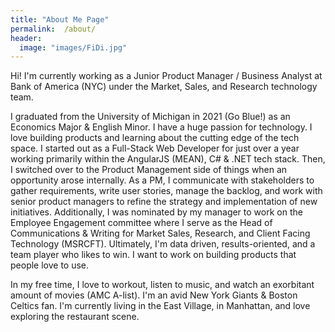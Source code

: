 ```yaml
---
title: "About Me Page"
permalink:  /about/
header:
  image: "images/FiDi.jpg"
---
```

Hi! I'm currently working as a Junior Product Manager / Business Analyst at Bank of America (NYC) under the Market, Sales, and Research technology team.

I graduated from the University of Michigan in 2021 (Go Blue!) as an Economics Major & English Minor. I have a huge passion for technology. I love building products and learning about the cutting edge of the tech space. I started out as a Full-Stack Web Developer for just over a year working primarily within the AngularJS (MEAN), C# & .NET tech stack. Then, I switched over to the Product Management side of things when an opportunity arose internally. As a PM, I  communicate with stakeholders to gather requirements, write user stories, manage the backlog, and work with senior product managers to refine the strategy and implementation of new initiatives. Additionally, I was nominated by my manager to work on the Employee Engagement committee where I serve as the Head of Communications & Writing for Market Sales, Research, and Client Facing Technology (MSRCFT). Ultimately, I'm data driven, results-oriented, and a team player who likes to win. I want to work on building products that people love to use.

In my free time, I love to workout, listen to music, and watch an exorbitant amount of movies (AMC A-list). I'm an avid New York Giants & Boston Celtics fan. I'm currently living in the East Village, in Manhattan, and love exploring the restaurant scene.

